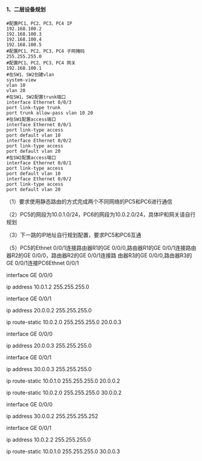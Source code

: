 #### 1、二层设备规划

```shell
#配置PC1、PC2、PC3、PC4 IP
192.168.100.2
192.168.100.3
192.168.100.4
192.168.100.5
#配置PC1、PC2、PC3、PC4 子网掩码
255.255.255.0
#配置PC1、PC2、PC3、PC4 网关
192.168.100.1
#在SW1、SW2创建vlan
system-view
vlan 10
vlan 20
#在SW1、SW2配置trunk端口
interface Ethernet 0/0/3
port link-type trunk
port trunk allow-pass vlan 10 20
#在SW1配置access端口
interface Ethernet 0/0/1
port link-type access
port default vlan 10
interface Ethernet 0/0/2
port link-type access
port default vlan 20
#在SW2配置access端口
interface Ethernet 0/0/1
port link-type access
port default vlan 10
interface Ethernet 0/0/2
port link-type access
port default vlan 20
```





（1）要求使用静态路由的方式完成两个不同网络的PC5和PC6进行通信

（2）PC5的网段为10.0.1.0/24，PC6的网段为10.0.2.0/24，具体IP和网关请自行规划

（3）下一跳的IP地址自行规划配置，要求PC5和PC6互通

（5）PC5的Ethnet 0/0/1连接路由器R1的GE 0/0/0,路由器R1的GE 0/0/1连接路由器R2的GE 0/0/0，路由器R2的GE 0/0/1连接路 由器R3的GE 0/0/0,路由器R3的GE 0/0/1连接PC6Ethnet 0/0/1



interface GE 0/0/0 

ip address 10.0.1.2 255.255.255.0 

interface GE 0/0/1 

ip address 20.0.0.2 255.255.255.0

 ip route-static 10.0.2.0 255.255.255.0 20.0.0.3



interface GE 0/0/0 

ip address 20.0.0.3 255.255.255.0

interface GE 0/0/1 

ip address 30.0.0.3 255.255.255.0

 ip route-static 10.0.1.0 255.255.255.0 20.0.0.2

 ip route-static 10.0.2.0 255.255.255.0 30.0.0.2



interface GE 0/0/0

 ip address 30.0.0.2 255.255.255.252 

interface GE 0/0/1 

ip address 10.0.2.2 255.255.255.0 

ip route-static 10.0.1.0 255.255.255.0 30.0.0.3